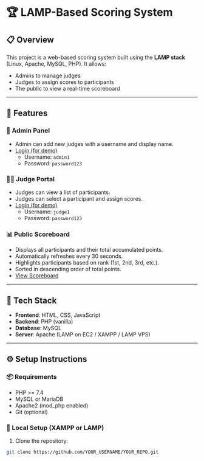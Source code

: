 # 🏆 LAMP-Based Scoring System

## 📋 Overview

This project is a web-based scoring system built using the **LAMP stack** (Linux, Apache, MySQL, PHP). It allows:
- Admins to manage judges
- Judges to assign scores to participants
- The public to view a real-time scoreboard

---

## 📁 Features

### 🔐 Admin Panel
- Admin can add new judges with a username and display name.
- [Login (for demo)](http://13.48.59.117/login.php)
  - Username: `admin1`
  - Password: `password123`

### 🧑‍⚖️ Judge Portal
- Judges can view a list of participants.
- Judges can select a participant and assign scores.
- [Login (for demo)](http://13.48.59.117/login.php)
  - Username: `judge1`
  - Password: `password123`

### 📊 Public Scoreboard
- Displays all participants and their total accumulated points.
- Automatically refreshes every 30 seconds.
- Highlights participants based on rank (1st, 2nd, 3rd, etc.).
- Sorted in descending order of total points.
- [View Scoreboard](http://13.48.59.117/public/index.php)

---

## 🧱 Tech Stack

- **Frontend**: HTML, CSS, JavaScript
- **Backend**: PHP (vanilla)
- **Database**: MySQL
- **Server**: Apache (LAMP on EC2 / XAMPP / LAMP VPS)

---

## ⚙️ Setup Instructions

### 📦 Requirements
- PHP >= 7.4
- MySQL or MariaDB
- Apache2 (mod_php enabled)
- Git (optional)

### 🧪 Local Setup (XAMPP or LAMP)

1. Clone the repository:
```bash
git clone https://github.com/YOUR_USERNAME/YOUR_REPO.git